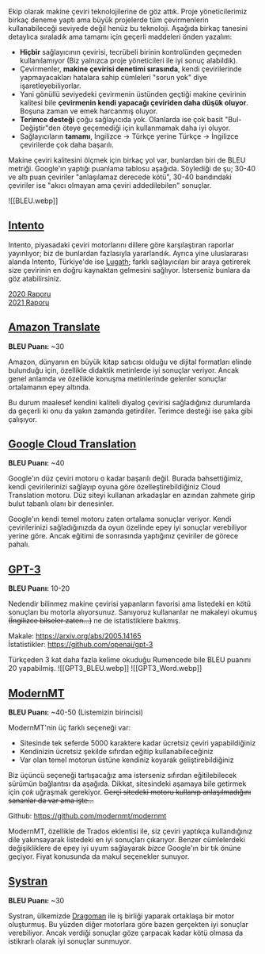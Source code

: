Ekip olarak makine çeviri teknolojilerine de göz attık. Proje yöneticilerimiz birkaç deneme yaptı ama büyük projelerde tüm çevirmenlerin kullanabileceği seviyede değil henüz bu teknoloji. Aşağıda birkaç tanesini detaylıca sıraladık ama tamamı için geçerli maddeleri önden yazalım:

- **Hiçbir** sağlayıcının çevirisi, tecrübeli birinin kontrolünden geçmeden kullanılamıyor (Biz yalnızca proje yöneticileri ile iyi sonuç alabildik).
- Çevirmenler, **makine çevirisi denetimi sırasında**, kendi çevirilerinde yapmayacakları hatalara sahip cümleleri "sorun yok" diye işaretleyebiliyorlar.
- Yani gönüllü seviyedeki çevirmenin üstünden geçtiği makine çevirinin kalitesi bile **çevirmenin kendi yapacağı çeviriden daha düşük oluyor**. Boşuna zaman ve emek harcanmış oluyor.
- **Terimce desteği** çoğu sağlayıcıda yok. Olanlarda ise çok basit "Bul-Değiştir"den öteye geçemediği için kullanmamak daha iyi oluyor.
- Sağlayıcıların **tamamı**, İngilizce -> Türkçe yerine Türkçe -> İngilizce çevirilerde çok daha başarılı.

Makine çeviri kalitesini ölçmek için birkaç yol var, bunlardan biri de BLEU metriği. Google'ın yaptığı puanlama tablosu aşağıda. Söylediği de şu; 30-40 ve altı puan çeviriler "anlaşılamaz derecede kötü", 30-40 bandındaki çeviriler ise "akıcı olmayan ama çeviri addedilebilen" sonuçlar.

![[BLEU.webp]]

## [Intento](https://inten.to/)
Intento, piyasadaki çeviri motorlarını dillere göre karşılaştıran raporlar yayınlıyor; biz de bunlardan fazlasıyla yararlandık. Ayrıca yine uluslararası alanda Intento, Türkiye'de ise [Lugath](https://www.lugath.com/); farklı sağlayıcıları bir araya getirerek size çevirinin en doğru kaynaktan gelmesini sağlıyor. İsterseniz bunlara da göz atabilirsiniz.

[2020 Raporu](https://drive.google.com/file/d/14NSJ2luPgdta9I3d9G-0uxJB0UJfluhQ/view?usp=sharing)  
[2021 Raporu](https://drive.google.com/file/d/1LHDeBUHJPVZ8sQiHNcrmCsyxjeKwDWGr/view?usp=sharing)

## [Amazon Translate](https://aws.amazon.com/tr/translate/)
**BLEU Puanı:** ~30

Amazon, dünyanın en büyük kitap satıcısı olduğu ve dijital formatları elinde bulunduğu için, özellikle didaktik metinlerde iyi sonuçlar veriyor. Ancak genel anlamda ve özellikle konuşma metinlerinde gelenler sonuçlar ortalamanın epey altında.

Bu durum maalesef kendini kaliteli diyalog çevirisi sağladığınız durumlarda da geçerli ki onu da yakın zamanda getirdiler. Terimce desteği ise şaka gibi çalışıyor.

## [Google Cloud Translation](https://cloud.google.com/translate)
**BLEU Puanı:** ~40

Google'ın düz çeviri motoru o kadar başarılı değil. Burada bahsettiğimiz, kendi çevirilerinizi sağlayıp oyuna göre özelleştirebildiğiniz Cloud Translation motoru. Düz siteyi kullanan arkadaşlar en azından zahmete girip bulut tabanlı olanı bir denesinler.

Google'ın kendi temel motoru zaten ortalama sonuçlar veriyor. Kendi çevirilerinizi sağladığınızda da oyun özelinde epey iyi sonuçlar verebiliyor yerine göre. Ancak eğitimi de sonrasında yaptığınız çeviriler de görece pahalı.

## [GPT-3](https://openai.com/api/)
**BLEU Puanı:** 10-20

Nedendir bilinmez makine çevirisi yapanların favorisi ama listedeki en kötü sonuçları bu motorla alıyorsunuz. Sanıyoruz kullananlar ne makaleyi okumuş ~~(İngilizce bilseler zaten...)~~ ne de istatistiklere bakmış.

Makale: https://arxiv.org/abs/2005.14165  
İstatistikler: https://github.com/openai/gpt-3

Türkçeden 3 kat daha fazla kelime okuduğu Rumencede bile BLEU puanını 20 yapabilmiş.
![[GPT3_BLEU.webp]]
![[GPT3_Word.webp]]

## [ModernMT](https://www.modernmt.com/)
**BLEU Puanı:** ~40-50 (Listemizin birincisi)

ModernMT'nin üç farklı seçeneği var:

- Sitesinde tek seferde 5000 karaktere kadar ücretsiz çeviri yapabildiğiniz
- Kendinizin ücretsiz şekilde sıfırdan eğitip kullanabileceğiniz
- Var olan temel motorun üstüne kendiniz koyarak geliştirebildiğiniz

Biz üçüncü seçeneği tartışacağız ama isterseniz sıfırdan eğitilebilecek sürümün bağlantısı da aşağıda. Dikkat, sitesindeki aşamaya bile getirmek için *çok* uğraşmak gerekiyor. ~~Gerçi sitedeki motoru kullanıp anlaşılmadığını sananlar da var ama işte...~~

Github: https://github.com/modernmt/modernmt

ModernMT, özellikle de Trados eklentisi ile, siz çeviri yaptıkça kullandığınız dile yakınsayarak listedeki en iyi sonuçları çıkarıyor. Benzer cümlelerdeki değişikliklere de epey iyi uyum sağlayarak *bizce* Google'ın bir tık önüne geçiyor. Fiyat konusunda da makul seçenekler sunuyor.

## [Systran](https://www.systran.net/en/translate/)
**BLEU Puanı:** ~30

Systran, ülkemizde [Dragoman](https://www.dragoman.ist/tr/anasayfa/) ile iş birliği yaparak ortaklaşa bir motor oluşturmuş. Bu yüzden diğer motorlara göre bazen gerçekten iyi sonuçlar verebiliyor. Ancak verdiği sonuçlar göze çarpacak kadar kötü olmasa da istikrarlı olarak iyi sonuçlar sunmuyor.